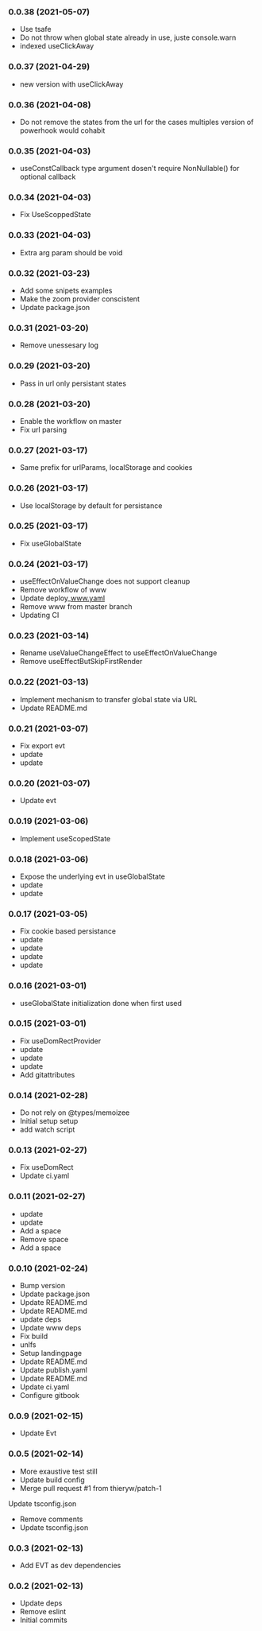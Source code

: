 ### **0.0.38** (2021-05-07)  
  
- Use tsafe  
- Do not throw when global state already in use, juste console.warn  
- indexed useClickAway    
  
### **0.0.37** (2021-04-29)  
  
- new version with useClickAway    
  
### **0.0.36** (2021-04-08)  
  
- Do not remove the states from the url for the cases multiples version of powerhook would cohabit    
  
### **0.0.35** (2021-04-03)  
  
- useConstCallback type argument dosen't require NonNullable() for optional callback    
  
### **0.0.34** (2021-04-03)  
  
- Fix UseScoppedState    
  
### **0.0.33** (2021-04-03)  
  
- Extra arg param should be void    
  
### **0.0.32** (2021-03-23)  
  
- Add some snipets examples  
- Make the zoom provider conscistent  
- Update package.json    
  
### **0.0.31** (2021-03-20)  
  
- Remove unessesary log    
  
### **0.0.29** (2021-03-20)  
  
- Pass in url only persistant states    
  
### **0.0.28** (2021-03-20)  
  
- Enable the workflow on master  
- Fix url parsing    
  
### **0.0.27** (2021-03-17)  
  
- Same prefix for urlParams, localStorage and cookies    
  
### **0.0.26** (2021-03-17)  
  
- Use localStorage by default for persistance    
  
### **0.0.25** (2021-03-17)  
  
- Fix useGlobalState    
  
### **0.0.24** (2021-03-17)  
  
- useEffectOnValueChange does not support cleanup  
- Remove workflow of www  
- Update deploy_www.yaml  
- Remove www from master branch  
- Updating CI    
  
### **0.0.23** (2021-03-14)  
  
- Rename useValueChangeEffect to useEffectOnValueChange  
- Remove useEffectButSkipFirstRender    
  
### **0.0.22** (2021-03-13)  
  
- Implement mechanism to transfer global state via URL  
- Update README.md    
  
### **0.0.21** (2021-03-07)  
  
- Fix export evt  
- update  
- update    
  
### **0.0.20** (2021-03-07)  
  
- Update evt    
  
### **0.0.19** (2021-03-06)  
  
- Implement useScopedState    
  
### **0.0.18** (2021-03-06)  
  
- Expose the underlying evt in useGlobalState  
- update  
- update    
  
### **0.0.17** (2021-03-05)  
  
- Fix cookie based persistance  
- update  
- update  
- update  
- update    
  
### **0.0.16** (2021-03-01)  
  
- useGlobalState initialization done when first used    
  
### **0.0.15** (2021-03-01)  
  
- Fix useDomRectProvider  
- update  
- update  
- update  
- Add gitattributes    
  
### **0.0.14** (2021-02-28)  
  
- Do not rely on @types/memoizee  
- Initial setup setup  
- add watch script    
  
### **0.0.13** (2021-02-27)  
  
- Fix useDomRect  
- Update ci.yaml    
  
### **0.0.11** (2021-02-27)  
  
- update  
- update  
- Add a space  
- Remove space  
- Add a space    
  
### **0.0.10** (2021-02-24)  
  
- Bump version  
- Update package.json  
- Update README.md  
- Update README.md  
- update deps  
- Update www deps  
- Fix build  
- unlfs  
- Setup landingpage  
- Update README.md  
- Update publish.yaml  
- Update README.md  
- Update ci.yaml  
- Configure gitbook    
  
### **0.0.9** (2021-02-15)  
  
- Update Evt    
  
### **0.0.5** (2021-02-14)  
  
- More exaustive test still  
- Update build config  
- Merge pull request #1 from thieryw/patch-1

Update tsconfig.json  
- Remove comments  
- Update tsconfig.json    
  
### **0.0.3** (2021-02-13)  
  
- Add EVT as dev dependencies    
  
### **0.0.2** (2021-02-13)  
  
- Update deps  
- Remove eslint  
- Initial commits    
  
